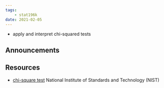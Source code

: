 ```yaml
---
tags:
    - stat196k
date: 2021-02-05
---
```


- apply and interpret chi-squared tests

## Announcements

## Resources

- [chi-square test](https://www.itl.nist.gov/div898/handbook/eda/section3/eda35f.htm) National Institute of Standards and Technology (NIST)


